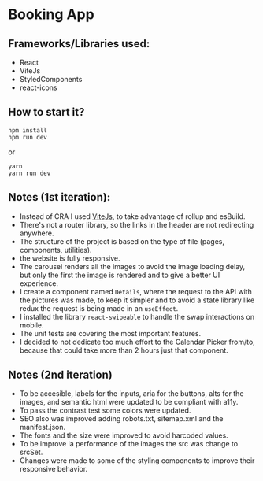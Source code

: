 # Booking App

## Frameworks/Libraries used:

- React
- ViteJs
- StyledComponents
- react-icons

## How to start it?

```
npm install
npm run dev
```

or

```
yarn
yarn run dev
```

## Notes (1st iteration):

- Instead of CRA I used [ViteJs](https://vitejs.dev/), to take advantage of rollup and esBuild.
- There's not a router library, so the links in the header are not redirecting anywhere.
- The structure of the project is based on the type of file (pages, components, utilities).
- the website is fully responsive.
- The carousel renders all the images to avoid the image loading delay, but only the first the image is rendered and to give a better UI experience.
- I create a component named `Details`, where the request to the API with the pictures was made, to keep it simpler and to avoid a state library like redux the request is being made in an `useEffect`.
- I installed the library `react-swipeable` to handle the swap interactions on mobile.
- The unit tests are covering the most important features.
- I decided to not dedicate too much effort to the Calendar Picker from/to, because that could take more than 2 hours just that component.

## Notes (2nd iteration)

- To be accesible, labels for the inputs, aria for the buttons, alts for the images, and semantic html were updated to be compliant with a11y.
- To pass the contrast test some colors were updated.
- SEO also was improved adding robots.txt, sitemap.xml and the manifest.json.
- The fonts and the size were improved to avoid harcoded values.
- To be improve la performance of the images the src was change to srcSet.
- Changes were made to some of the styling components to improve their responsive behavior.
